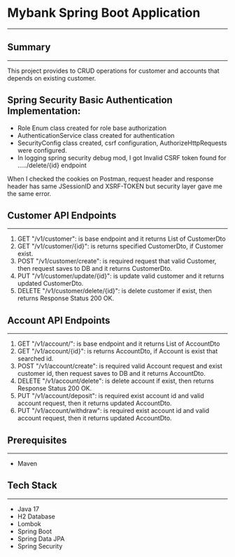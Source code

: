 # Mybank Spring Boot Application
___

## Summary
___
This project provides to CRUD operations for customer and accounts that depends on existing customer.<br>

## Spring Security Basic Authentication Implementation:
- Role Enum class created for role base authorization
- AuthenticationService class created for authentication
- SecurityConfig class created, csrf configuration, AuthorizeHttpRequests were configured.
- In logging spring security debug mod, I got Invalid CSRF token found for ...../delete/{id} endpoint

When I checked the cookies on Postman, request header and response header has same JSessionID and XSRF-TOKEN
but security layer gave me the same error.

## Customer API Endpoints
___
1. GET "/v1/customer": is base endpoint and it returns List of CustomerDto
2. GET "/v1/customer/{id}": is returns specified CustomerDto, if Customer exist.
3. POST "/v1/customer/create": is required request that valid Customer, then request saves to DB and it returns CustomerDto.
4. PUT "/v1/customer/update/{id}": is update valid customer and it returns updated CustomerDto.
5. DELETE "/v1/customer/delete/{id}": is delete customer if exist, then returns Response Status 200 OK.

## Account API Endpoints
___
1. GET "/v1/account/": is base endpoint and it returns List of AccountDto
2. GET "/v1/account/{id}": is returns AccountDto, if Account is exist that searched id.
3. POST "/v1/account/create": is required valid Account request and exist customer id, then request saves to DB and it returns AccountDto.
4. DELETE "/v1/account/delete": is delete account if exist, then returns Response Status 200 OK.
5. PUT "/v1/account/deposit": is required exist account id and valid account request, then it returns updated AccountDto.
6. PUT "/v1/account/withdraw": is required exist account id and valid account request, then it returns updated AccountDto.

## Prerequisites
___
* Maven

## Tech Stack
___
* Java 17
* H2 Database
* Lombok
* Spring Boot
* Spring Data JPA
* Spring Security
